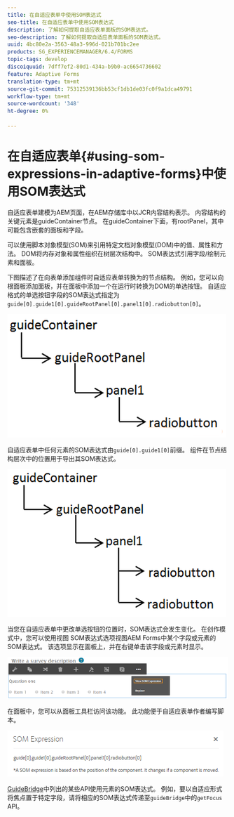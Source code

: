 ```yaml
---
title: 在自适应表单中使用SOM表达式
seo-title: 在自适应表单中使用SOM表达式
description: 了解如何提取自适应表单面板的SOM表达式。
seo-description: 了解如何提取自适应表单面板的SOM表达式。
uuid: 4bc80e2a-3563-48a3-996d-021b701bc2ee
products: SG_EXPERIENCEMANAGER/6.4/FORMS
topic-tags: develop
discoiquuid: 7dff7ef2-80d1-434a-b9b0-ac6654736602
feature: Adaptive Forms
translation-type: tm+mt
source-git-commit: 75312539136bb53cf1db1de03fc0f9a1dca49791
workflow-type: tm+mt
source-wordcount: '348'
ht-degree: 0%

---
```



# 在自适应表单{#using-som-expressions-in-adaptive-forms}中使用SOM表达式

自适应表单建模为AEM页面，在AEM存储库中以JCR内容结构表示。 内容结构的关键元素是guideContainer节点。 在guideContainer下面，有rootPanel，其中可能包含嵌套的面板和字段。

可以使用脚本对象模型(SOM)来引用特定文档对象模型(DOM)中的值、属性和方法。 DOM将内存对象和属性组织在树层次结构中。 SOM表达式引用字段/绘制元素和面板。

下图描述了在向表单添加组件时自适应表单转换为的节点结构。 例如，您可以向根面板添加面板，并在面板中添加一个在运行时转换为DOM的单选按钮。 自适应格式的单选按钮字段的SOM表达式指定为`guide[0].guide1[0].guideRootPanel[0].panel1[0].radiobutton[0]`。

![DOM树](assets/hierarchy-1.png)

自适应表单中任何元素的SOM表达式由`guide[0].guide1[0]`前缀。 组件在节点结构层次中的位置用于导出其SOM表达式。

![具有两个单选按钮的DOM树](assets/hierarchy_radio_button.png)

当您在自适应表单中更改单选按钮的位置时，SOM表达式会发生变化。 在创作模式中，您可以使用视图 SOM表达式选项视图AEM Forms中某个字段或元素的SOM表达式。 该选项显示在面板上，并在右键单击该字段或元素时显示。

![在自适应表单中提取SOM表达式](assets/som-expressions.png)

在面板中，您可以从面板工具栏访问该功能。 此功能便于自适应表单作者编写脚本。

![使用面板工具栏提取SOM表达式](assets/som-expression.png)

[GuideBridge](https://helpx.adobe.com/aem-forms/6/javascript-api/GuideBridge.md)中列出的某些API使用元素的SOM表达式。 例如，要以自适应形式将焦点置于特定字段，请将相应的SOM表达式传递至`guideBridge`中的`getFocus` API。

